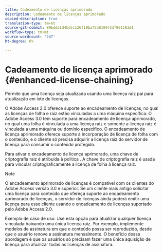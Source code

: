 ```yaml
---
title: Cadeamento de licenças aprimorado
description: Cadeamento de licenças aprimorado
copied-description: true
translation-type: tm+mt
source-git-commit: 89bdda1d4bd5c126f19ba75a819942df901183d1
workflow-type: tm+mt
source-wordcount: '247'
ht-degree: 0%

---
```



# Cadeamento de licença aprimorado {#enhanced-license-chaining}

Permite que uma licença seja atualizada usando uma licença raiz pai para atualização em lote de licenças.

O Adobe Access 2.0 oferece suporte ao encadeamento de licenças, no qual as licenças de folha e raiz estão vinculadas a uma máquina específica. O Adobe Access 3.0 tem suporte para encadeamento de licença aprimorado, no qual uma folha é vinculada a uma licença raiz e somente a licença raiz é vinculada a uma máquina ou domínio específico. O encadeamento de licença aprimorado oferece suporte à incorporação de licença de folha com o conteúdo, e o cliente só precisa adquirir a licença raiz do servidor de licença para consumir o conteúdo protegido.

Para ativar o encadeamento de licença aprimorado, uma chave de criptografia raiz é atribuída à política . A chave de criptografia raiz é usada para vincular criptograficamente a licença de folha à licença raiz.

>[!NOTE]
>
>O encadeamento aprimorado de licenças é compatível com os clientes do Adobe Access versão 3.0 e superior. Se um cliente mais antigo solicitar uma licença para conteúdo que ofereça suporte ao encadeamento aprimorado de licenças, o servidor de licenças ainda poderá emitir uma licença para esse cliente usando o encadeamento de licenças suportado pelo Adobe Access 2.0.

Exemplo de caso de uso: Use esta opção para atualizar qualquer licença vinculada baixando uma única licença raiz. Por exemplo, implemente modelos de assinatura em que o conteúdo possa ser reproduzido, desde que o usuário renove a assinatura mensalmente. O benefício dessa abordagem é que os usuários só precisam fazer uma única aquisição de licença para atualizar todas as licenças de assinatura.
